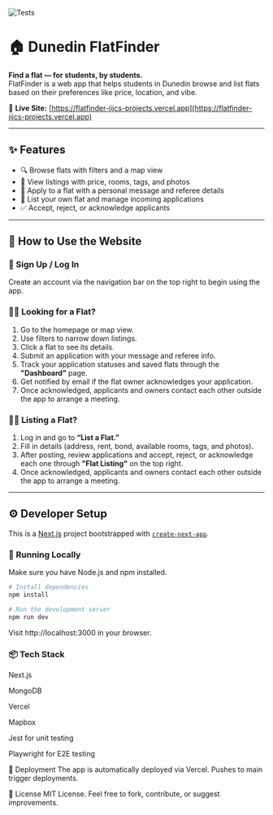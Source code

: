 ![Tests](https://github.com/iijc/flatfinder/actions/workflows/test.yml/badge.svg)

# 🏠 Dunedin FlatFinder

**Find a flat — for students, by students.**  
FlatFinder is a web app that helps students in Dunedin browse and list flats based on their preferences like price, location, and vibe.

🔗 **Live Site:** [https://flatfinder-iijcs-projects.vercel.app](https://flatfinder-iijcs-projects.vercel.app)

---

## ✨ Features

- 🔍 Browse flats with filters and a map view
- 📍 View listings with price, rooms, tags, and photos
- 📝 Apply to a flat with a personal message and referee details
- 🏡 List your own flat and manage incoming applications
- ✅ Accept, reject, or acknowledge applicants

---

## 👥 How to Use the Website

### 🔑 Sign Up / Log In

Create an account via the navigation bar on the top right to begin using the app.

### 🧑‍🎓 Looking for a Flat?

1. Go to the homepage or map view.
2. Use filters to narrow down listings.
3. Click a flat to see its details.
4. Submit an application with your message and referee info.
5. Track your application statuses and saved flats through the **"Dashboard"** page.
6. Get notified by email if the flat owner acknowledges your application.
7. Once acknowledged, applicants and owners contact each other outside the app to arrange a meeting.

### 🧑‍💼 Listing a Flat?

1. Log in and go to **“List a Flat.”**
2. Fill in details (address, rent, bond, available rooms, tags, and photos).
3. After posting, review applications and accept, reject, or acknowledge each one through **"Flat Listing"** on the top right.
4. Once acknowledged, applicants and owners contact each other outside the app to arrange a meeting.

---

## ⚙️ Developer Setup

This is a [Next.js](https://nextjs.org) project bootstrapped with [`create-next-app`](https://github.com/vercel/next.js/tree/canary/packages/create-next-app).

### 🔧 Running Locally

Make sure you have Node.js and npm installed.

```bash
# Install dependencies
npm install

# Run the development server
npm run dev
```

Visit http://localhost:3000 in your browser.

### 📦 Tech Stack

Next.js

MongoDB

Vercel

Mapbox

Jest for unit testing

Playwright for E2E testing

🚀 Deployment
The app is automatically deployed via Vercel. Pushes to main trigger deployments.

📄 License
MIT License. Feel free to fork, contribute, or suggest improvements.

